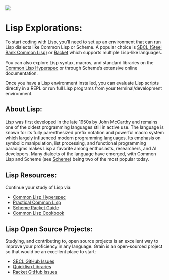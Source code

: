 <img src="https://raw.githubusercontent.com/rtoal/polyglot/master/docs/resources/lisp-logo-64.png">

# Lisp Explorations:

To start coding with Lisp, you’ll need to set up an environment that can run Lisp dialects like Common Lisp or Scheme. A popular choice is [SBCL (Steel Bank Common Lisp)](http://www.sbcl.org/) or [Racket](https://racket-lang.org/) which supports multiple Lisp-like languages.

You can also explore Lisp syntax, macros, and standard libraries on the [Common Lisp Hyperspec](http://www.lispworks.com/documentation/HyperSpec/) or through Scheme’s extensive online documentation.

Once you have a Lisp environment installed, you can evaluate Lisp scripts directly in a REPL or run full Lisp programs from your terminal/development environment.

## About Lisp:

Lisp was first developed in the late 1950s by John McCarthy and remains one of the oldest programming languages still in active use. The language is known for its fully parenthesized prefix notation and powerful macro system which largely influenced modern programming languages. Its emphasis on symbolic manipulation, list processing, and functional programming paradigms makes Lisp a favorite among enthusiasts, researchers, and AI developers. Many dialects of the language have emerged, with Common Lisp and Scheme (see [Scheme](https://github.com/rtoal/ple/tree/main/scheme)) being two of the most popular today.

## Lisp Resources:

Continue your study of Lisp via:

- [Common Lisp Hyperspec](https://www.lispworks.com/documentation/HyperSpec/Front/index.htm)
- [Practical Common Lisp](http://www.gigamonkeys.com/book/)
- [Scheme Racket Guide](https://docs.racket-lang.org/)
- [Common Lisp Cookbook](https://lispcookbook.github.io/cl-cookbook/)

## Lisp Open Source Projects:

Studying, and contributing to, open source projects is an excellent way to improve your proficiency in any language. Grain is an open-sourced project so that would be an excellent place to start:

- [SBCL GitHub Issues](https://github.com/sbcl/sbcl/issues)
- [Quicklisp Libraries](https://quicklisp.org/)
- [Racket GitHub Issues](https://github.com/racket/racket/issues)
